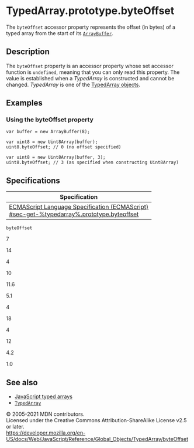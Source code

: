 # TypedArray.prototype.byteOffset

The `byteOffset` accessor property represents the offset (in bytes) of a typed array from the start of its [`ArrayBuffer`](../arraybuffer).

## Description

The `byteOffset` property is an accessor property whose set accessor function is `undefined`, meaning that you can only read this property. The value is established when a _TypedArray_ is constructed and cannot be changed. _TypedArray_ is one of the [TypedArray objects](../typedarray#typedarray_objects).

## Examples

### Using the byteOffset property

    var buffer = new ArrayBuffer(8);

    var uint8 = new Uint8Array(buffer);
    uint8.byteOffset; // 0 (no offset specified)

    var uint8 = new Uint8Array(buffer, 3);
    uint8.byteOffset; // 3 (as specified when constructing Uint8Array)

## Specifications

<table><thead><tr class="header"><th>Specification</th></tr></thead><tbody><tr class="odd"><td><a href="#">ECMAScript Language Specification (ECMAScript)<br />
<span class="small">#sec-get-%typedarray%.prototype.byteoffset</span></a></td></tr></tbody></table>

`byteOffset`

7

14

4

10

11.6

5.1

4

18

4

12

4.2

1.0

## See also

-   [JavaScript typed arrays](https://developer.mozilla.org/en-US/docs/Web/JavaScript/Typed_arrays)
-   [`TypedArray`](../typedarray)

© 2005-2021 MDN contributors.  
Licensed under the Creative Commons Attribution-ShareAlike License v2.5 or later.  
<a href="https://developer.mozilla.org/en-US/docs/Web/JavaScript/Reference/Global_Objects/TypedArray/byteOffset" class="_attribution-link">https://developer.mozilla.org/en-US/docs/Web/JavaScript/Reference/Global_Objects/TypedArray/byteOffset</a>
